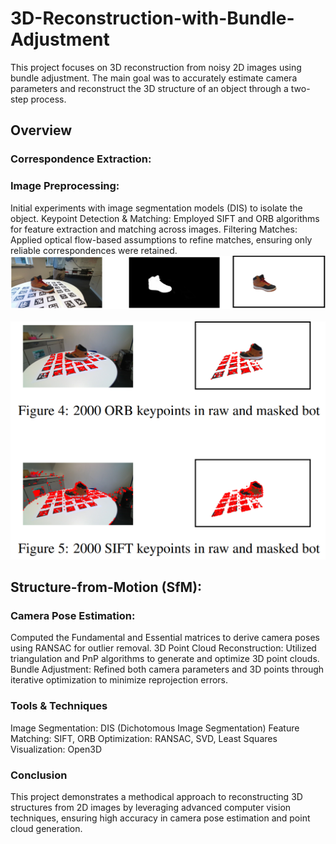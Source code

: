 # 3D-Reconstruction-with-Bundle-Adjustment

This project focuses on 3D reconstruction from noisy 2D images using bundle adjustment. The main goal was to accurately estimate camera parameters and reconstruct the 3D structure of an object through a two-step process.

## Overview
### Correspondence Extraction:

### Image Preprocessing: 
Initial experiments with image segmentation models (DIS) to isolate the object.
Keypoint Detection & Matching: Employed SIFT and ORB algorithms for feature extraction and matching across images.
Filtering Matches: Applied optical flow-based assumptions to refine matches, ensuring only reliable correspondences were retained.\
![Results after segmentation](images/segment1.PNG) \
\
![Results after finding correspondences with SIFT and ORB](images/correspondences.PNG)


## Structure-from-Motion (SfM):

### Camera Pose Estimation: 
Computed the Fundamental and Essential matrices to derive camera poses using RANSAC for outlier removal.
3D Point Cloud Reconstruction: Utilized triangulation and PnP algorithms to generate and optimize 3D point clouds.
Bundle Adjustment: Refined both camera parameters and 3D points through iterative optimization to minimize reprojection errors.

### Tools & Techniques
Image Segmentation: DIS (Dichotomous Image Segmentation)
Feature Matching: SIFT, ORB
Optimization: RANSAC, SVD, Least Squares
Visualization: Open3D

### Conclusion
This project demonstrates a methodical approach to reconstructing 3D structures from 2D images by leveraging advanced computer vision techniques, ensuring high accuracy in camera pose estimation and point cloud generation.
